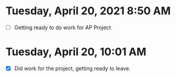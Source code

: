 # Tuesday, April 20, 2021 8:50 AM
- [ ] Getting ready to do work for AP Project

# Tuesday, April 20, 10:01 AM
- [x] Did work for the project, getting ready to leave. 